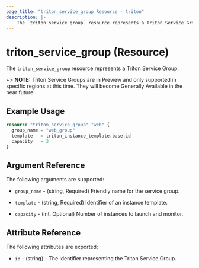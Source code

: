 ```yaml
---
page_title: "triton_service_group Resource - triton"
description: |-
    The `triton_service_group` resource represents a Triton Service Group.
---
```


# triton_service_group (Resource)

The `triton_service_group` resource represents a Triton Service Group.

~> **NOTE:** Triton Service Groups are in Preview and only supported in specific regions at this time. They will become Generally Available in the near future.

## Example Usage

```terraform
resource "triton_service_group" "web" {
  group_name = "web_group"
  template   = triton_instance_template.base.id
  capacity   = 3
}
```

## Argument Reference

The following arguments are supported:

* `group_name` - (string, Required) Friendly name for the service group.

* `template` - (string, Required) Identifier of an instance template.

* `capacity` - (int, Optional) Number of instances to launch and monitor.

## Attribute Reference

The following attributes are exported:

* `id` - (string) - The identifier representing the Triton Service Group.

